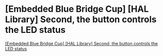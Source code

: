 # [Embedded Blue Bridge Cup] [HAL Library] Second, the button controls the LED status
[[Embedded Blue Bridge Cup] [HAL Library] Second, the button controls the LED status](https://aiwithcloud.com/2022/09/16/embedded_blue_bridge_cup_hal_library_second_the_button_controls_the_led_status/)